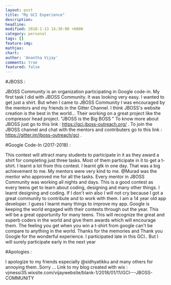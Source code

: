 ```yaml
---
layout: post
title: "My GCI Experience"
description: 
headline: 
modified: 2018-1-13 14:30:00 +0000
category: personal
tags: []
feature-img: 
mathjax: 
chart: 
author: 'Anantha Vijay'
comments: true
featured: false
---
```


#JBOSS :

 JBOSS Community is an organization participating in Google code-in. My first task I did with JBOSS Community. It was looking very easy. I wanted to get just a shirt. But when I came to JBOSS Community I was encouraged by the mentors and my friends in the Gitter Channel. I think JBOSS's website creation is the best in the world... Their working on a great project like the compressor head project.
 "JBOSS is the Big BOSS "
 To know more about JBOSS just go to this link : https://gci.jboss-outreach.org/ .
 To join the JBOSS channel and chat with the mentors and contributers go to this link : https://gitter.im/jboss-outreach/gci .

#Google Code-In (2017-2018) :
 
 This contest will attract many students to participate in it as they award a shirt for completing just three tasks. Most of them participate in it to get a t-shirt. I learnt a lot from this contest. I learnt gtk in one day. That was a big achievement to me. My mentors were very kind to me. @Murad was the mentor who approved me for all the tasks. Every mentor in JBOSS Community was working all nights and days. This is a good contest as every teens get to learn about coding, designing and many other things. I learnt designing and coding. If I don't win also I will not cry because I got a great community to contribute and to work with them. I am a 14 year old app developer. I guess I learnt many things to improve my app. Google is keeping the world engaged with their contests through out the year. This will be a great opportunity for many teens. This will recognize the great and superb coders in the world and give them awards which will encourage them. The feeling you get when you win a t-shirt from google can't be compare to anything in the world. Thanks for the memories and Thank you Google for the wonderful experience.
 I participated late in this GCI.. But I will surely participate early in the next year

#Apologies :
 
 I apologize to my friends especially @sidhyatikku and many others for annoying them..Sorry ...
 Link to my blog created with wix : vjmessi35.wixsite.com/vijaywebsite/blank-1/2018/01/11/GCI---JBOSS-COMMUNITY

